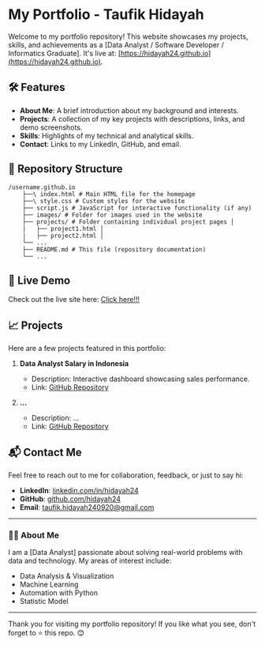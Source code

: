 # My Portfolio - Taufik Hidayah

Welcome to my portfolio repository! This website showcases my projects, skills, and achievements as a [Data Analyst / Software Developer / Informatics Graduate]. It's live at: [https://hidayah24.github.io](https://hidayah24.github.io).

## 🛠️ Features
- **About Me**: A brief introduction about my background and interests.
- **Projects**: A collection of my key projects with descriptions, links, and demo screenshots.
- **Skills**: Highlights of my technical and analytical skills.
- **Contact**: Links to my LinkedIn, GitHub, and email.

## 📂 Repository Structure
```
/username.github.io
    ├──\ index.html # Main HTML file for the homepage
    ├──\ style.css # Custom styles for the website
    ├── script.js # JavaScript for interactive functionality (if any)
    ├── images/ # Folder for images used in the website
    ├── projects/ # Folder containing individual project pages │
    |   ├── project1.html │
    |   ├── project2.html │
    └── ...
    ├── README.md # This file (repository documentation)
    └── ...
```

## 🌟 Live Demo
Check out the live site here: [Click here!!!](https://hidayah24.github.io)

## 📈 Projects
Here are a few projects featured in this portfolio:

1. **Data Analyst Salary in Indonesia**  
   - Description: Interactive dashboard showcasing sales performance.  
   - Link: [GitHub Repository](https://github.com/hidayah24/...)

2. **...**  
   - Description: ...  
   - Link: [GitHub Repository](https://github.com/hidayah24/...)

## 📬 Contact Me
Feel free to reach out to me for collaboration, feedback, or just to say hi:
- **LinkedIn**: [linkedin.com/in/hidayah24](https://linkedin.com/in/hidayah24)
- **GitHub**: [github.com/hidayah24](https://github.com/hidayah24)
- **Email**: taufik.hidayah240920@gmail.com

---

### 👨‍💻 About Me
I am a [Data Analyst] passionate about solving real-world problems with data and technology. My areas of interest include:
- Data Analysis & Visualization
- Machine Learning
- Automation with Python
- Statistic Model

---

Thank you for visiting my portfolio repository! If you like what you see, don't forget to ⭐ this repo. 😊
